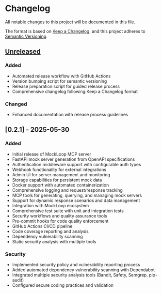 # Changelog

All notable changes to this project will be documented in this file.

The format is based on [Keep a Changelog](https://keepachangelog.com/en/1.0.0/),
and this project adheres to [Semantic Versioning](https://semver.org/spec/v2.0.0.html).

## [Unreleased]

### Added
- Automated release workflow with GitHub Actions
- Version bumping script for semantic versioning
- Release preparation script for guided release process
- Comprehensive changelog following Keep a Changelog format

### Changed
- Enhanced documentation with release process guidelines

## [0.2.1] - 2025-05-30

### Added
- Initial release of MockLoop MCP server
- FastAPI mock server generation from OpenAPI specifications
- Authentication middleware support with configurable auth types
- Webhook functionality for external integrations
- Admin UI for server management and monitoring
- Storage capabilities for persistent mock data
- Docker support with automated containerization
- Comprehensive logging and request/response tracking
- MCP tools for generating, querying, and managing mock servers
- Support for dynamic response scenarios and data management
- Integration with MockLoop ecosystem
- Comprehensive test suite with unit and integration tests
- Security workflows and quality assurance tools
- Pre-commit hooks for code quality enforcement
- GitHub Actions CI/CD pipeline
- Code coverage reporting and analysis
- Dependency vulnerability scanning
- Static security analysis with multiple tools

### Security
- Implemented security policy and vulnerability reporting process
- Added automated dependency vulnerability scanning with Dependabot
- Integrated multiple security analysis tools (Bandit, Safety, Semgrep, pip-audit)
- Configured secure coding practices and validation

[Unreleased]: https://github.com/mockloop/mockloop-mcp/compare/v0.1.0...HEAD
[0.1.0]: https://github.com/mockloop/mockloop-mcp/releases/tag/v0.1.0
